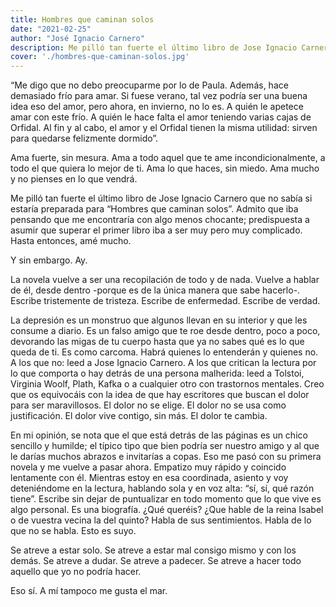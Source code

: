```yaml
---
title: Hombres que caminan solos
date: "2021-02-25"
author: "José Ignacio Carnero"
description: Me pilló tan fuerte el último libro de Jose Ignacio Carnero que no sabía si estaría preparada para “Hombres que caminan solos”. Admito que iba pensando que me encontraría con algo menos chocante; predispuesta a asumir que superar el primer libro iba a ser muy pero muy complicado. Hasta entonces, amé mucho.
cover: './hombres-que-caminan-solos.jpg'
---
```


“Me digo que no debo preocuparme por lo de Paula. Además, hace demasiado frío para amar. Si fuese verano, tal vez podría ser una buena idea eso del amor, pero ahora, en invierno, no lo es. A quién le apetece amar con este frío. A quién le hace falta el amor teniendo varias cajas de Orfidal. Al fin y al cabo, el amor y el Orfidal tienen la misma utilidad: sirven para quedarse felizmente dormido”.

Ama fuerte, sin mesura. Ama a todo aquel que te ame incondicionalmente, a todo el que quiera lo mejor de ti. Ama lo que haces, sin miedo. Ama mucho y no pienses en lo que vendrá.

Me pilló tan fuerte el último libro de Jose Ignacio Carnero que no sabía si estaría preparada para “Hombres que caminan solos”. Admito que iba pensando que me encontraría con algo menos chocante; predispuesta a asumir que superar el primer libro iba a ser muy pero muy complicado. Hasta entonces, amé mucho.

Y sin embargo. Ay.

La novela vuelve a ser una recopilación de todo y de nada. Vuelve a hablar de él, desde dentro -porque es de la única manera que sabe hacerlo-. Escribe tristemente de tristeza. Escribe de enfermedad. Escribe de verdad.

La depresión es un monstruo que algunos llevan en su interior y que les consume a diario. Es un falso amigo que te roe desde dentro, poco a poco, devorando las migas de tu cuerpo hasta que ya no sabes qué es lo que queda de ti. Es como carcoma.
Habrá quienes lo entenderán y quienes no. A los que no: leed a Jose Ignacio Carnero.
A los que critican la lectura por lo que comporta o hay detrás de una persona malherida: leed a Tolstoi, Virginia Woolf, Plath, Kafka o a cualquier otro con trastornos mentales. Creo que os equivocáis con la idea de que hay escritores que buscan el dolor para ser maravillosos.
El dolor no se elige.
El dolor no se usa como justificación.
El dolor vive contigo, sin más.
El dolor te cambia.

En mi opinión, se nota que el que está detrás de las páginas es un chico sencillo y humilde; el típico tipo que bien podría ser nuestro amigo y al que le darías muchos abrazos e invitarías a copas.
Eso me pasó con su primera novela y me vuelve a pasar ahora. Empatizo muy rápido y coincido lentamente con él. Mientras estoy en esa coordinada, asiento y voy deteniéndome en la lectura, hablando sola y en voz alta: “sí, sí, qué razón tiene”.
Escribe sin dejar de puntualizar en todo momento que lo que vive es algo personal. Es una biografía. ¿Qué queréis? ¿Que hable de la reina Isabel o de vuestra vecina la del quinto?
Habla de sus sentimientos.
Habla de lo que no se habla.
Esto es suyo.

Se atreve a estar solo.
Se atreve a estar mal consigo mismo y con los demás.
Se atreve a dudar.
Se atreve a padecer.
Se atreve a hacer todo aquello que yo no podría hacer.

Eso sí.
A mí tampoco me gusta el mar.